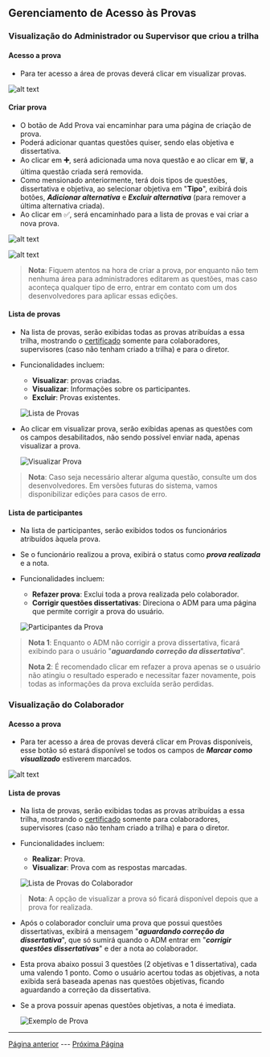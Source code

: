 ## Gerenciamento de Acesso às Provas

### Visualização do Administrador ou Supervisor que criou a trilha

#### Acesso a prova
 - Para ter acesso a área de provas deverá clicar em visualizar provas.

![alt text](/documentacao/imgs_documentacao/entraradmPROVA.png)

#### Criar prova

- O botão de Add Prova vai encaminhar para uma página de criação de prova.
- Poderá adicionar quantas questões quiser, sendo elas objetiva e dissertativa.
- Ao clicar em **➕**, será adicionada uma nova questão e ao clicar em 🗑️, a última questão criada será removida.
- Como mensionado anteriormente, terá dois tipos de questões, dissertativa e objetiva, ao selecionar objetiva em "**Tipo**", exibirá dois botões, ***Adicionar alternativa*** e ***Excluir alternativa*** (para remover a última alternativa criada).
- Ao clicar em ✅, será encaminhado para a lista de provas e vai criar a nova prova. 

![alt text](/documentacao/imgs_documentacao/criarPROVA.png)

![alt text](/documentacao/imgs_documentacao/adicionarALTERNATIVA.png)

>**Nota**: Fiquem atentos na hora de criar a prova, por enquanto não tem nenhuma área para administradores editarem as questões, mas caso aconteça qualquer tipo de erro, entrar em contato com um dos desenvolvedores para aplicar essas edições.

#### Lista de provas

- Na lista de provas, serão exibidas todas as provas atribuídas a essa trilha, mostrando o [certificado](/documentacao/documentacaoGestores/certificado.md) somente para colaboradores, supervisores (caso não tenham criado a trilha) e para o diretor.

- Funcionalidades incluem:
  - **Visualizar**: provas criadas. 
  - **Visualizar**: Informações sobre os participantes.
  - **Excluir**: Provas existentes.

  ![Lista de Provas](/documentacao/imgs_documentacao/listaPROVAS.png)

- Ao clicar em visualizar prova, serão exibidas apenas as questões com os campos desabilitados, não sendo possível enviar nada, apenas visualizar a prova.

  ![Visualizar Prova](/documentacao/imgs_documentacao/visualizarPROVA.png)

> **Nota**: Caso seja necessário alterar alguma questão, consulte um dos desenvolvedores. Em versões futuras do sistema, vamos disponibilizar edições para casos de erro.

#### Lista de participantes
- Na lista de participantes, serão exibidos todos os funcionários atribuídos àquela prova.
- Se o funcionário realizou a prova, exibirá o status como ***prova realizada*** e a nota.

- Funcionalidades incluem:
  - **Refazer prova**: Exclui toda a prova realizada pelo colaborador.
  - **Corrigir questões dissertativas**: Direciona o ADM para uma página que permite corrigir a prova do usuário.

  ![Participantes da Prova](/documentacao/imgs_documentacao/participantePROVA.png)

> **Nota 1**: Enquanto o ADM não corrigir a prova dissertativa, ficará exibindo para o usuário "***aguardando correção da dissertativa***".
>
> **Nota 2**: É recomendado clicar em refazer a prova apenas se o usuário não atingiu o resultado esperado e necessitar fazer novamente, pois todas as informações da prova excluída serão perdidas.

### Visualização do Colaborador

#### Acesso a prova
 - Para ter acesso a área de provas deverá clicar em Provas disponíveis, esse botão só estará disponível se todos os campos de ***Marcar como visualizado*** estiverem marcados.

![alt text](/documentacao/imgs_documentacao/entrarcolPROVA.png)

#### Lista de provas

- Na lista de provas, serão exibidas todas as provas atribuídas a essa trilha, mostrando o [certificado](/documentacao/documentacaoGestores/certificado.md) somente para colaboradores, supervisores (caso não tenham criado a trilha) e para o diretor.

- Funcionalidades incluem:
  - **Realizar**: Prova.
  - **Visualizar**: Prova com as respostas marcadas.

  ![Lista de Provas do Colaborador](/documentacao/imgs_documentacao/listcolPROVA.png)

> **Nota**: A opção de visualizar a prova só ficará disponível depois que a prova for realizada.

- Após o colaborador concluir uma prova que possui questões dissertativas, exibirá a mensagem "***aguardando correção da dissertativa***", que só sumirá quando o ADM entrar em "***corrigir questões dissertativas***" e der a nota ao colaborador.
- Esta prova abaixo possui 3 questões (2 objetivas e 1 dissertativa), cada uma valendo 1 ponto. Como o usuário acertou todas as objetivas, a nota exibida será baseada apenas nas questões objetivas, ficando aguardando a correção da dissertativa.
- Se a prova possuir apenas questões objetivas, a nota é imediata.

  ![Exemplo de Prova](/documentacao/imgs_documentacao/exemploPROVA.png)

---

[Página anterior](/documentacao/documentacaoGestores/jornada.md) --- [Próxima Página](/documentacao/documentacaoGestores/certificado.md)
